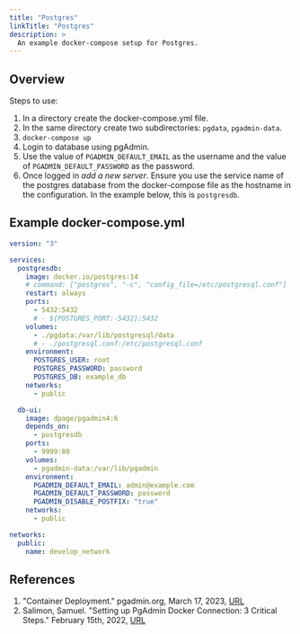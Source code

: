 ```yaml
---
title: "Postgres"
linkTitle: "Postgres"
description: >
  An example docker-compose setup for Postgres.
---
```

<!-- date: 2023-03-17T00:12:00-05:00 -->

## Overview

Steps to use:

1.  In a directory create the docker-compose.yml file.
1.  In the same directory create two subdirectories: `pgdata`, `pgadmin-data`.
1.  `docker-compose up`
1.  Login to database using pgAdmin.
1.  Use the value of `PGADMIN_DEFAULT_EMAIL` as the username and the value of
    `PGADMIN_DEFAULT_PASSWORD` as the password.
1.  Once logged in _add a new server_.  Ensure you use the service name of the
    postgres database from the docker-compose file as the hostname in the
    configuration.  In the example below, this is `postgresdb`.

## Example docker-compose.yml

```yaml
version: "3"

services:
  postgresdb:
    image: docker.io/postgres:14
    # command: ["postgres", "-c", "config_file=/etc/postgresql.conf"]
    restart: always
    ports:
      - 5432:5432
      # - ${POSTGRES_PORT:-5432}:5432
    volumes:
      - ./pgdata:/var/lib/postgresql/data
      # - ./postgresql.conf:/etc/postgresql.conf
    environment:
      POSTGRES_USER: root
      POSTGRES_PASSWORD: password
      POSTGRES_DB: example_db
    networks:
      - public

  db-ui:
    image: dpage/pgadmin4:6
    depends_on: 
      - postgresdb
    ports:
      - 9999:80
    volumes:
      - pgadmin-data:/var/lib/pgadmin
    environment:
      PGADMIN_DEFAULT_EMAIL: admin@example.com
      PGADMIN_DEFAULT_PASSWORD: password
      PGADMIN_DISABLE_POSTFIX: "true"
    networks:
      - public

networks:
  public:
    name: develop_network
```

## References


<!-- Format for online resources: -->
<!-- Author Last Name, First Name. “Title of Work.” Title of Site, Sponsor or -->
<!-- Publisher (include only if different from website title or author), Date of -->
<!-- Publication or Update Date, URL. Accessed Date (only if no date of publication -->
<!-- or update date). -->

1. "Container Deployment."  pgadmin.org, March 17, 2023, [URL](https://www.pgadmin.org/docs/pgadmin4/6.21/container_deployment.html)
1. Salimon, Samuel.  "Setting up PgAdmin Docker Connection: 3 Critical Steps." February 15th, 2022, [URL](https://hevodata.com/learn/pgadmin-docker)

